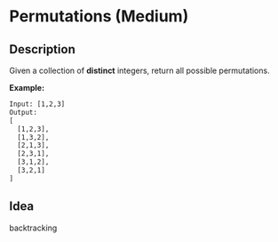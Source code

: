 # Permutations (Medium)

## Description

Given a collection of **distinct** integers, return all possible permutations.

**Example:**

```html
Input: [1,2,3]
Output:
[
  [1,2,3],
  [1,3,2],
  [2,1,3],
  [2,3,1],
  [3,1,2],
  [3,2,1]
]
```

## Idea

backtracking
